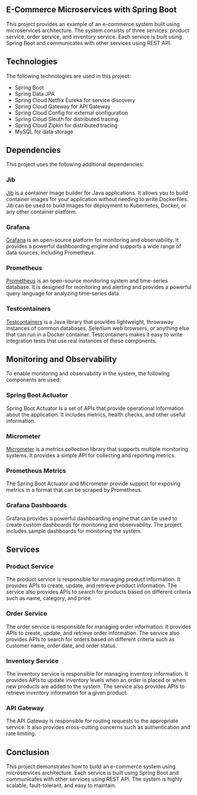 ## E-Commerce Microservices with Spring Boot

This project provides an example of an e-commerce system built using microservices architecture. The system consists of three services: product service, order service, and inventory service. Each service is built using Spring Boot and communicates with other services using REST API.

## Technologies

The following technologies are used in this project:

- Spring Boot
- Spring Data JPA
- Spring Cloud Netflix Eureka for service discovery
- Spring Cloud Gateway for API Gateway
- Spring Cloud Config for external configuration
- Spring Cloud Sleuth for distributed tracing
- Spring Cloud Zipkin for distributed tracing
- MySQL for data storage

## Dependencies

This project uses the following additional dependencies:

### Jib

[Jib](https://github.com/GoogleContainerTools/jib) is a container image builder for Java applications. It allows you to build container images for your application without needing to write Dockerfiles. Jib can be used to build images for deployment to Kubernetes, Docker, or any other container platform.

### Grafana

[Grafana](https://grafana.com/) is an open-source platform for monitoring and observability. It provides a powerful dashboarding engine and supports a wide range of data sources, including Prometheus.

### Prometheus

[Prometheus](https://prometheus.io/) is an open-source monitoring system and time-series database. It is designed for monitoring and alerting and provides a powerful query language for analyzing time-series data.

### Testcontainers

[Testcontainers](https://www.testcontainers.org/) is a Java library that provides lightweight, throwaway instances of common databases, Selenium web browsers, or anything else that can run in a Docker container. Testcontainers makes it easy to write integration tests that use real instances of these components.

## Monitoring and Observability

To enable monitoring and observability in the system, the following components are used:

### Spring Boot Actuator

Spring Boot Actuator is a set of APIs that provide operational information about the application. It includes metrics, health checks, and other useful information.

### Micrometer

[Micrometer](https://micrometer.io/) is a metrics collection library that supports multiple monitoring systems. It provides a simple API for collecting and reporting metrics.

### Prometheus Metrics

The Spring Boot Actuator and Micrometer provide support for exposing metrics in a format that can be scraped by Prometheus.

### Grafana Dashboards

Grafana provides a powerful dashboarding engine that can be used to create custom dashboards for monitoring and observability. The project includes sample dashboards for monitoring the system.

## Services

### Product Service

The product service is responsible for managing product information. It provides APIs to create, update, and retrieve product information. The service also provides APIs to search for products based on different criteria such as name, category, and price.

### Order Service

The order service is responsible for managing order information. It provides APIs to create, update, and retrieve order information. The service also provides APIs to search for orders based on different criteria such as customer name, order date, and order status.

### Inventory Service

The inventory service is responsible for managing inventory information. It provides APIs to update inventory levels when an order is placed or when new products are added to the system. The service also provides APIs to retrieve inventory information for a given product.

### API Gateway

The API Gateway is responsible for routing requests to the appropriate service. It also provides cross-cutting concerns such as authentication and rate limiting.

## Conclusion

This project demonstrates how to build an e-commerce system using microservices architecture. Each service is built using Spring Boot and communicates with other services using REST API. The system is highly scalable, fault-tolerant, and easy to maintain.